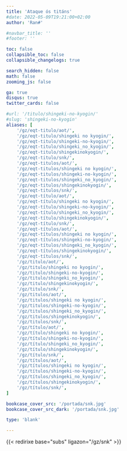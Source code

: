 ```yaml
---
title: 'Ataque ós titáns'
#date: 2022-05-09T19:21:00+02:00
author: 'Ran#'

#navbar_title: ''
#footer: ''

toc: false
collapsible_toc: false
collapsible_changelogs: true

search_hidden: false
math: false
zooming_js: false

ga: true
disqus: true
twitter_cards: false

#url: '/titulo/shingeki-no-kyogin/'
#slug: 'shingeki-no-kyogin'
aliases: [
    '/gz/eqt-titulo/aot/',
    '/gz/eqt-titulo/shingeki no kyogin/',
    '/gz/eqt-titulo/shingeki-no-kyogin/',
    '/gz/eqt-titulo/shingeki_no_kyogin/',
    '/gz/eqt-titulo/shingekinokyogin/',
    '/gz/eqt-titulo/snk/',
    '/gz/eqt-titulos/aot/',
    '/gz/eqt-titulos/shingeki no kyogin/',
    '/gz/eqt-titulos/shingeki-no-kyogin/',
    '/gz/eqt-titulos/shingeki_no_kyogin/',
    '/gz/eqt-titulos/shingekinokyogin/',
    '/gz/eqt-titulos/snk/',
    '/gz/eqt-título/aot/',
    '/gz/eqt-título/shingeki no kyogin/',
    '/gz/eqt-título/shingeki-no-kyogin/',
    '/gz/eqt-título/shingeki_no_kyogin/',
    '/gz/eqt-título/shingekinokyogin/',
    '/gz/eqt-título/snk/',
    '/gz/eqt-títulos/aot/',
    '/gz/eqt-títulos/shingeki no kyogin/',
    '/gz/eqt-títulos/shingeki-no-kyogin/',
    '/gz/eqt-títulos/shingeki_no_kyogin/',
    '/gz/eqt-títulos/shingekinokyogin/',
    '/gz/eqt-títulos/snk/',
    '/gz/titulo/aot/',
    '/gz/titulo/shingeki no kyogin/',
    '/gz/titulo/shingeki-no-kyogin/',
    '/gz/titulo/shingeki_no_kyogin/',
    '/gz/titulo/shingekinokyogin/',
    '/gz/titulo/snk/',
    '/gz/titulos/aot/',
    '/gz/titulos/shingeki no kyogin/',
    '/gz/titulos/shingeki-no-kyogin/',
    '/gz/titulos/shingeki_no_kyogin/',
    '/gz/titulos/shingekinokyogin/',
    '/gz/titulos/snk/',
    '/gz/título/aot/',
    '/gz/título/shingeki no kyogin/',
    '/gz/título/shingeki-no-kyogin/',
    '/gz/título/shingeki_no_kyogin/',
    '/gz/título/shingekinokyogin/',
    '/gz/título/snk/',
    '/gz/títulos/aot/',
    '/gz/títulos/shingeki no kyogin/',
    '/gz/títulos/shingeki-no-kyogin/',
    '/gz/títulos/shingeki_no_kyogin/',
    '/gz/títulos/shingekinokyogin/',
    '/gz/títulos/snk/',
]

bookcase_cover_src: '/portada/snk.jpg'
bookcase_cover_src_dark: '/portada/snk.jpg'

type: 'blank'

---
```


{{< redirixe base="subs" ligazon="/gz/snk" >}}
